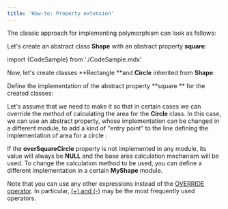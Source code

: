 ```yaml
---
title: 'How-to: Property extension'
---
```


The classic approach for implementing polymorphism can look as follows:

Let's create an abstract class **Shape** with an abstract property **square**:

import {CodeSample} from './CodeSample.mdx'

<CodeSample url="https://documentation.lsfusion.org/sample?file=UseCasePropertyShape&block=shape"/>

Now, let's create classes **Rectangle **and **Circle** inherited from **Shape**:

<CodeSample url="https://documentation.lsfusion.org/sample?file=UseCasePropertyShape&block=concrete"/>

Define the implementation of the abstract property **square ** for the created classes:

<CodeSample url="https://documentation.lsfusion.org/sample?file=UseCasePropertyShape&block=extendsimple"/>

Let's assume that we need to make it so that in certain cases we can override the method of calculating the area for the **Circle** class. In this case, we can use an abstract property, whose implementation can be changed in a different module, to add a kind of "entry point" to the line defining the implementation of area for a circle :

<CodeSample url="https://documentation.lsfusion.org/sample?file=UseCasePropertyShape&block=extendover"/>

If the **overSquareCircle** property is not implemented in any module, its value will always be **NULL** and the base area calculation mechanism will be used. To change the calculation method to be used, you can define a different implementation in a certain **MyShape** module.

<CodeSample url="https://documentation.lsfusion.org/sample?file=UseCasePropertyMyShape"/>

Note that you can use any other expressions instead of the [OVERRIDE operator](OVERRIDE_operator.md). In particular, [(+) and (-)](Arithmetic_operators_+_-_..._.md) may be the most frequently used operators.
